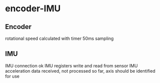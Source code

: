 # encoder-IMU
## Encoder
rotational speed calculated with timer 50ms sampling

## IMU
IMU connection ok
IMU registers write and read from sensor
IMU acceleration data received, not processed so far, axis should be identified for use
